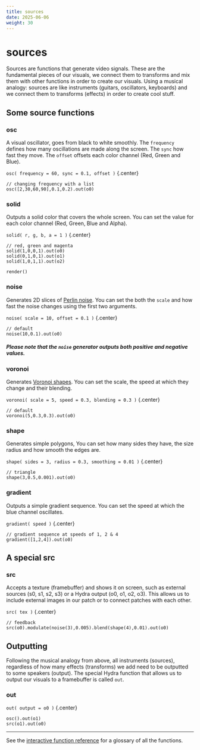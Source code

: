```yaml
---
title: sources
date: 2025-06-06
weight: 30
---
```

# sources

Sources are functions that generate video signals. These are the fundamental pieces of our visuals, we connect them to transforms and mix them with other functions in order to create our visuals. Using a musical analogy: sources are like instruments (guitars, oscillators, keyboards) and we connect them to transforms (effects) in order to create cool stuff.

## Some source functions

### **osc**
A visual oscillator, goes from black to white smoothly. The `frequency` defines how many oscillations are made along the screen. The `sync` how fast they move. The `offset` offsets each color channel (Red, Green and Blue).

`osc( frequency = 60, sync = 0.1, offset )`
{.center}

```hydra
// changing frequency with a list
osc([2,30,60,90],0.1,0.2).out(o0)
```

### **solid**
Outputs a solid color that covers the whole screen. You can set the value for each color channel (Red, Green, Blue and Alpha).

`solid( r, g, b, a = 1 )`
{.center}

```hydra
// red, green and magenta
solid(1,0,0,1).out(o0)
solid(0,1,0,1).out(o1)
solid(1,0,1,1).out(o2)

render()
```

### **noise**
Generates 2D slices of [Perlin noise](https://en.wikipedia.org/wiki/Perlin_noise). You can set the both the `scale` and how fast the noise changes using the first two arguments.

`noise( scale = 10, offset = 0.1 )`
{.center}

```hydra
// default
noise(10,0.1).out(o0)
```

##### Please note that the `noise` generator outputs both positive and negative values.

### **voronoi**
Generates [Voronoi shapes](https://en.wikipedia.org/wiki/Voronoi_diagram). You can set the scale, the speed at which they change and their blending.

`voronoi( scale = 5, speed = 0.3, blending = 0.3 )`
{.center}

```hydra
// default
voronoi(5,0.3,0.3).out(o0)
```

### **shape**
Generates simple polygons, You can set how many sides they have, the size radius and how smooth the edges are.

`shape( sides = 3, radius = 0.3, smoothing = 0.01 )`
{.center}

```hydra
// triangle
shape(3,0.5,0.001).out(o0)
```

### **gradient**

Outputs a simple gradient sequence. You can set the speed at which the blue channel oscillates.

`gradient( speed )`
{.center}

```hydra
// gradient sequence at speeds of 1, 2 & 4
gradient([1,2,4]).out(o0)
```

## A special src

### **src**
Accepts a texture (framebuffer) and shows it on screen, such as external sources (s0, s1, s2, s3) or a Hydra output (o0, o1, o2, o3). This allows us to include external images in our patch or to connect patches with each other.

`src( tex )`
{.center}

```hydra
// feedback
src(o0).modulate(noise(3),0.005).blend(shape(4),0.01).out(o0)
```

## Outputting

Following the musical analogy from above, all instruments (sources), regardless of how many effects (transforms) we add need to be outputted to some speakers (output). The special Hydra function that allows us to output our visuals to a framebuffer is called `out`.

### **out**

`out( output = o0 )`
{.center}

```hydra
osc().out(o1)
src(o1).out(o0)
```

---

See the [interactive function reference](https://hydra.ojack.xyz/api) for a glossary of all the functions.
